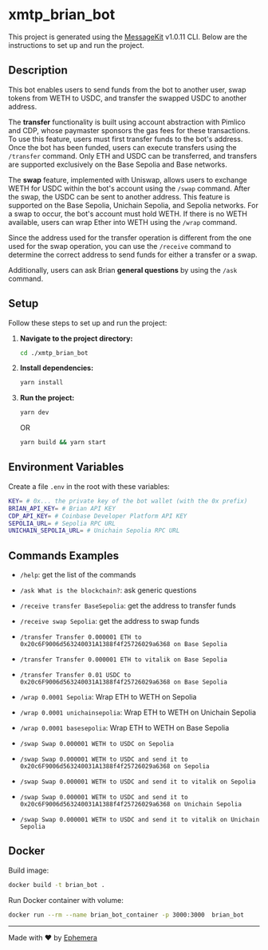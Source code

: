 # xmtp_brian_bot

This project is generated using the [MessageKit](https://message-kit.vercel.app) v1.0.11 CLI. Below are the instructions to set up and run the project.

## Description
This bot enables users to send funds from the bot to another user, swap tokens from WETH to USDC, and transfer the swapped USDC to another address.

The **transfer** functionality is built using account abstraction with Pimlico and CDP, whose paymaster sponsors the gas fees for these transactions. To use this feature, users must first transfer funds to the bot's address. Once the bot has been funded, users can execute transfers using the `/transfer` command. Only ETH and USDC can be transferred, and transfers are supported exclusively on the Base Sepolia and Base networks.

The **swap** feature, implemented with Uniswap, allows users to exchange WETH for USDC within the bot's account using the `/swap` command. After the swap, the USDC can be sent to another address. This feature is supported on the Base Sepolia, Unichain Sepolia, and Sepolia networks. For a swap to occur, the bot's account must hold WETH. If there is no WETH available, users can wrap Ether into WETH using the `/wrap` command.

Since the address used for the transfer operation is different from the one used for the swap operation, you can use the `/receive` command to determine the correct address to send funds for either a transfer or a swap.

Additionally, users can ask Brian **general questions** by using the `/ask` command.

## Setup

Follow these steps to set up and run the project:

1. **Navigate to the project directory:**
    ```sh
    cd ./xmtp_brian_bot
    ```

2. **Install dependencies:**
    ```sh
    yarn install
    ```

3. **Run the project:**
    ```sh
    yarn dev
    ```
    OR
    ```sh
    yarn build && yarn start
    ``` 

## Environment Variables

Create a file `.env` in the root with these variables:

```sh
KEY= # 0x... the private key of the bot wallet (with the 0x prefix)
BRIAN_API_KEY= # Brian API KEY
CDP_API_KEY= # Coinbase Developer Platform API KEY
SEPOLIA_URL= # Sepolia RPC URL
UNICHAIN_SEPOLIA_URL= # Unichain Sepolia RPC URL
```

## Commands Examples
- `/help`: get the list of the commands
- `/ask What is the blockchain?`: ask generic questions

- `/receive transfer BaseSepolia`: get the address to transfer funds
- `/receive swap Sepolia`: get the address to swap funds

- `/transfer Transfer 0.000001 ETH to 0x20c6F9006d563240031A1388f4f25726029a6368 on Base Sepolia`
- `/transfer Transfer 0.000001 ETH to vitalik on Base Sepolia`
- `/transfer Transfer 0.01 USDC to 0x20c6F9006d563240031A1388f4f25726029a6368 on Base Sepolia`

- `/wrap 0.0001 Sepolia`: Wrap ETH to WETH on Sepolia
- `/wrap 0.0001 unichainsepolia`: Wrap ETH to WETH on Unichain Sepolia
- `/wrap 0.0001 basesepolia`: Wrap ETH to WETH on Base Sepolia

- `/swap Swap 0.000001 WETH to USDC on Sepolia`
- `/swap Swap 0.000001 WETH to USDC and send it to 0x20c6F9006d563240031A1388f4f25726029a6368 on Sepolia`
- `/swap Swap 0.000001 WETH to USDC and send it to vitalik on Sepolia`
- `/swap Swap 0.000001 WETH to USDC and send it to 0x20c6F9006d563240031A1388f4f25726029a6368 on Unichain Sepolia`
- `/swap Swap 0.000001 WETH to USDC and send it to vitalik on Unichain Sepolia`


## Docker
Build image:
```sh
docker build -t brian_bot . 
```

Run Docker container with volume:
```sh
docker run --rm --name brian_bot_container -p 3000:3000  brian_bot
```


---
Made with ❤️ by [Ephemera](https://ephemerahq.com)